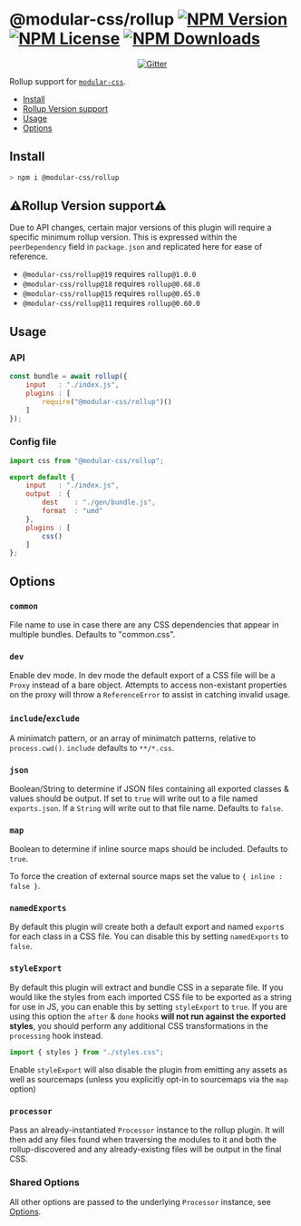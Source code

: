 # @modular-css/rollup  [![NPM Version](https://img.shields.io/npm/v/@modular-css/rollup.svg)](https://www.npmjs.com/package/@modular-css/rollup) [![NPM License](https://img.shields.io/npm/l/@modular-css/rollup.svg)](https://www.npmjs.com/package/@modular-css/rollup) [![NPM Downloads](https://img.shields.io/npm/dm/@modular-css/rollup.svg)](https://www.npmjs.com/package/@modular-css/rollup)

<p align="center">
    <a href="https://gitter.im/modular-css/modular-css"><img src="https://img.shields.io/gitter/room/modular-css/modular-css.svg" alt="Gitter" /></a>
</p>

Rollup support for [`modular-css`](https://github.com/tivac/modular-css).

- [Install](#install)
- [Rollup Version support](#%EF%B8%8Frollup-version-support%EF%B8%8F)
- [Usage](#usage)
- [Options](#options)

## Install

```bash
> npm i @modular-css/rollup
```

## ⚠️Rollup Version support⚠️

Due to API changes, certain major versions of this plugin will require a specific minimum rollup version. This is expressed within the `peerDependency` field in `package.json` and replicated here for ease of reference.

- `@modular-css/rollup@19` requires `rollup@1.0.0`
- `@modular-css/rollup@18` requires `rollup@0.68.0`
- `@modular-css/rollup@15` requires `rollup@0.65.0`
- `@modular-css/rollup@11` requires `rollup@0.60.0`

## Usage

### API

```js
const bundle = await rollup({
    input   : "./index.js",
    plugins : [
        require("@modular-css/rollup")()
    ]
});
```

### Config file

```js
import css from "@modular-css/rollup";

export default {
    input   : "./index.js",
    output  : {
        dest    : "./gen/bundle.js",
        format  : "umd"
    },
    plugins : [
        css()
    ]
};
```

## Options

### `common`

File name to use in case there are any CSS dependencies that appear in multiple bundles. Defaults to "common.css".

### `dev`

Enable dev mode. In dev mode the default export of a CSS file will be a `Proxy` instead of a bare object. Attempts to access non-existant properties on the proxy will throw a `ReferenceError` to assist in catching invalid usage.

### `include`/`exclude`

A minimatch pattern, or an array of minimatch patterns, relative to `process.cwd()`. `include` defaults to `**/*.css`.

### `json`

Boolean/String to determine if JSON files containing all exported classes & values should be output. If set to `true` will write out to a file named `exports.json`. If a `String` will write out to that file name. Defaults to `false`.

### `map`

Boolean to determine if inline source maps should be included. Defaults to `true`.

To force the creation of external source maps set the value to `{ inline : false }`.

### `namedExports`

By default this plugin will create both a default export and named `export`s for each class in a CSS file. You can disable this by setting `namedExports` to `false`.

### `styleExport`

By default this plugin will extract and bundle CSS in a separate file. If you would like the styles from each imported CSS file to be exported as a string for use in JS, you can enable this by setting `styleExport` to `true`. If you are using this option the `after` & `done` hooks **will not run against the exported styles**, you should perform any additional CSS transformations in the `processing` hook instead.

```js
import { styles } from "./styles.css";
```

Enable `styleExport` will also disable the plugin from emitting any assets as well as sourcemaps (unless you explicitly opt-in to sourcemaps via the `map` option)

### `processor`

Pass an already-instantiated `Processor` instance to the rollup plugin. It will then add any files found when traversing the modules to it and both the rollup-discovered and any already-existing files will be output in the final CSS.

### Shared Options

All other options are passed to the underlying `Processor` instance, see [Options](../processor/README.md#options).
